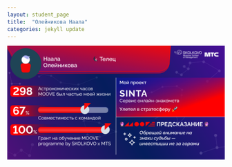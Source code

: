 ```yaml
---
layout: student_page
title:  "Олейникова Наала"
categories: jekyll update
---
```

<img class="img-fluid" src="/img/posts/Олейникова Наала.png" alt="moove-2">
